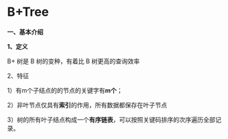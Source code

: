 # **B+Tree**

**一、基本介绍**

**1、定义**

B+ 树是 B 树的变种，有着比 B 树更高的查询效率

2、特征

1）有m个子结点的的节点的关键字有**m个**；

2）非叶节点仅具有**索引**的作用，所有数据都保存在叶子节点

3）树的所有叶子结点构成一个**有序链表**，可以按照关键码排序的次序遍历全部记录。